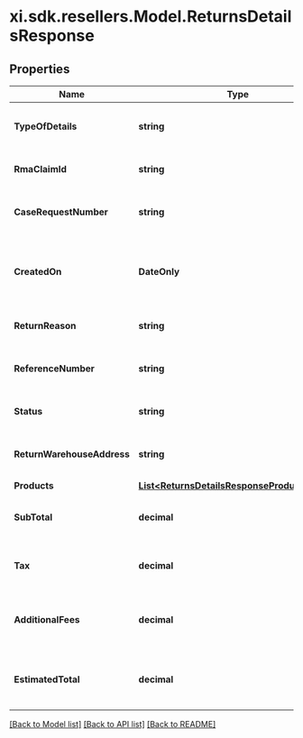# xi.sdk.resellers.Model.ReturnsDetailsResponse

## Properties

Name | Type | Description | Notes
------------ | ------------- | ------------- | -------------
**TypeOfDetails** | **string** | The type of the details. Return or Claim. | [optional] 
**RmaClaimId** | **string** | The rmaClaimId claim id. | [optional] 
**CaseRequestNumber** | **string** | A unique return request number. | [optional] 
**CreatedOn** | **DateOnly** | The date on which the return request was created. | [optional] 
**ReturnReason** | **string** | The reason for the return. | [optional] 
**ReferenceNumber** | **string** | The reference number for the return. | [optional] 
**Status** | **string** | The status of the request. | [optional] 
**ReturnWarehouseAddress** | **string** | The address of the return warehouse. | [optional] 
**Products** | [**List&lt;ReturnsDetailsResponseProductsInner&gt;**](ReturnsDetailsResponseProductsInner.md) |  | [optional] 
**SubTotal** | **decimal** | Sub total amount of the return request. | [optional] 
**Tax** | **decimal** | The tax amount of the return request. | [optional] 
**AdditionalFees** | **decimal** | The additional fees for the return request. | [optional] 
**EstimatedTotal** | **decimal** | The total estimated amount for the return request. | [optional] 

[[Back to Model list]](../README.md#documentation-for-models) [[Back to API list]](../README.md#documentation-for-api-endpoints) [[Back to README]](../README.md)

